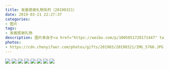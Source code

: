 ```yaml
---
title: 发酱感谢礼物系列（20190321）
date: 2019-03-21 22:27:37
categories:
- 图片
tags:
- 发酱感谢礼物
description: 图片来自于<a href="https://weibo.com/p/1005051720171447" target="_blank">quanmmmmm</a><br/> “谢谢皮包和扉页选的衣服，很好看呀，材质也很舒服，我这么拍可能看不出来，穿起来还挺有范的咧”​​​
photos: 
- https://cdn.chenyifaer.com/photos/gifts/201903/20190321/IMG_5760.JPG
---
```


![](https://cdn.chenyifaer.com/photos/gifts/201903/20190321/IMG_5761.JPG)
![](https://cdn.chenyifaer.com/photos/gifts/201903/20190321/IMG_5762.JPG)
![](https://cdn.chenyifaer.com/photos/gifts/201903/20190321/IMG_5763.JPG)
![](https://cdn.chenyifaer.com/photos/gifts/201903/20190321/IMG_5764.JPG)
![](https://cdn.chenyifaer.com/photos/gifts/201903/20190321/IMG_5765.JPG)
![](https://cdn.chenyifaer.com/photos/gifts/201903/20190321/IMG_5766.JPG)
![](https://cdn.chenyifaer.com/photos/gifts/201903/20190321/IMG_5767.JPG)
![](https://cdn.chenyifaer.com/photos/gifts/201903/20190321/IMG_5768.JPG)